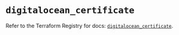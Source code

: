 # `digitalocean_certificate`

Refer to the Terraform Registry for docs: [`digitalocean_certificate`](https://registry.terraform.io/providers/digitalocean/digitalocean/2.46.0/docs/resources/certificate).

